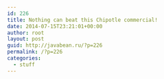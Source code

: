 ```yaml
---
id: 226
title: Nothing can beat this Chipotle commercial!
date: 2014-07-15T23:21:01+00:00
author: root
layout: post
guid: http://javabean.ru/?p=226
permalink: /?p=226
categories:
  - stuff
---
```

